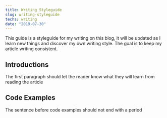 ```yaml
---
title: Writing Styleguide
slug: writing-styleguide
techs: writing
date: "2019-07-30"
---
```


This guide is a styleguide for my writing on this blog, it will be updated as I learn new things and discover my own writing style. The goal is to keep my article writing consistent.

## Introductions
The first paragraph should let the reader know what they will learn from reading the article

<!-- GOOD:

BAD: -->

## Code Examples
The sentence before code examples should not end with a period

<!-- GOOD:

BAD:C -->